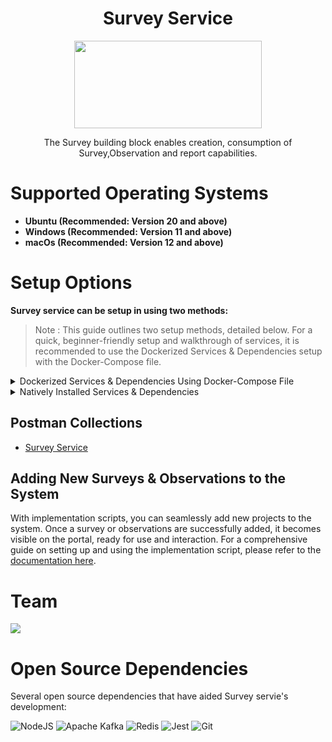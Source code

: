 <div align="center">

# Survey Service

<a href="https://shikshalokam.org/elevate/">
<img
    src="https://shikshalokam.org/wp-content/uploads/2021/06/elevate-logo.png"
    height="140"
    width="300"
  />
</a>

</br>

The Survey building block enables creation, consumption of Survey,Observation and report capabilities.

  

</div>

  
# Supported Operating Systems

-   **Ubuntu (Recommended: Version 20 and above)** 
-   **Windows (Recommended: Version 11 and above)** 
-   **macOs (Recommended: Version 12 and above)**

# Setup Options

**Survey service can be setup in using two methods:**
> Note : This guide outlines two setup methods, detailed below. For a quick, beginner-friendly setup and walkthrough of services, it is recommended to use the Dockerized Services & Dependencies setup with the Docker-Compose file.

<details><summary>Dockerized Services & Dependencies Using Docker-Compose File</summary>


## Dockerized Services & Dependencies

Expectation: By diligently following the outlined steps, you will successfully establish a fully operational Survey application setup, including both the portal and backend services.

## Prerequisites

To set up the Survey application, ensure you have Docker and Docker Compose installed on your system. For Ubuntu users, detailed installation instructions for both can be found in the documentation here: [How To Install and Use Docker Compose on Ubuntu](https://www.digitalocean.com/community/tutorials/how-to-install-and-use-docker-compose-on-ubuntu-20-04). For Windows and MacOS users, you can refer to the Docker documentation for installation instructions: [Docker Compose Installation Guide](https://docs.docker.com/compose/install/). Once these prerequisites are in place, you're all set to get started with setting up the Survey application.
 
## Installation

**Create survey Directory:** Create a directory named **survey**.

> Example Command: `mkdir survey && cd survey/`

> Note: All commands are run from the survey directory.
## Operating Systems: Linux / macOS

>**Caution:** Before proceeding, please ensure that the ports given here are available and open. It is essential to verify their availability prior to moving forward. You can run below command in your teminal to check this
```
for port in 3000 3001 3002 5001 4000 4301 5500 9092 5432 7007 2181 2707 3569; do
    if lsof -iTCP:$port -sTCP:LISTEN &>/dev/null; then
        echo "Port $port is in use"
    else
        echo "Port $port is available"
    fi
done
```

1.  **Download and execute main setup script:** Execute the following command in your terminal from the survey directory.
    ```
    curl -OJL https://github.com/ELEVATE-Project/samiksha-service/raw/main/documentation/1.0.0/dockerized/scripts/mac-linux/setup_survey.sh && chmod +x setup_survey.sh && ./setup_survey.sh
    ```

    > Note : The script will download all the essential files and launch the services in Docker. Once all services are successfully up and running, you can proceed to the next steps.

    **General Instructions :**

    1. All containers which are part of the docker-compose can be gracefully stopped by pressing Ctrl + c in the same terminal where the services are running.

    2. All docker containers can be stopped and removed by using below command.
        ```
        ./docker-compose-down.sh
        ```
    3. All services and dependencies can be started using below command.
        ```
        ./docker-compose-up.sh
        ```
**Keep the current terminal session active, and kindly open a new terminal window within the survey directory.**

**After successfully completing this, please move to the next section: [Enable Citus Extension](#enable-citus-extension-optional)**

## Operating Systems: Windows

1.  **Download Docker Compose File:** Retrieve the **[docker-compose.yml](https://github.com/ELEVATE-Project/samiksha-service/raw/main/documentation/1.0.0/dockerized/docker-compose.yml)** file from the Survey service repository and save it to the survey directory.

    ```
    curl -OJL https://github.com/ELEVATE-Project/samiksha-service/raw/main/documentation/1.0.0/dockerized/docker-compose.yml
    ```

    > Note: All commands are run from the survey directory.

2.  **Download Environment Files**: Using the OS specific commands given below, download environment files for all the services.
    -  **Windows**

        ```
        curl -L -O https://github.com/ELEVATE-Project/samiksha-service/raw/main/documentation/1.0.0/dockerized/envs/interface_env
        curl -L -O https://github.com/ELEVATE-Project/samiksha-service/raw/main/documentation/1.0.0/dockerized/envs/entity_management_env
        curl -L -O https://github.com/ELEVATE-Project/samiksha-service/raw/main/documentation/1.0.0/dockerized/envs/samiksha_env
        curl -L -O https://github.com/ELEVATE-Project/samiksha-service/raw/main/documentation/1.0.0/dockerized/envs/notification_env
        curl -L -O https://github.com/ELEVATE-Project/samiksha-service/raw/main/documentation/1.0.0/dockerized/envs/scheduler_env
        curl -L -O https://github.com/ELEVATE-Project/samiksha-service/raw/main/documentation/1.0.0/dockerized/envs/user_env
        curl -L -O https://github.com/ELEVATE-Project/samiksha-service/raw/main/documentation/1.0.0/dockerized/envs/env.js
        ```

>  **Note:** Modify the environment files as necessary for your deployment using any text editor, ensuring that the values are appropriate for your environment. The default values provided in the current files are functional and serve as a good starting point. Refer to the sample env files provided at the [Survey](https://github.com/ELEVATE-Project/samiksha-service/blob/main/.env.sample), [User](https://github.com/ELEVATE-Project/user/blob/master/src/.env.sample), [Notification](https://github.com/ELEVATE-Project/notification/blob/master/src/.env.sample), [Scheduler](https://github.com/ELEVATE-Project/scheduler/blob/master/src/.env.sample), [Interface](https://github.com/ELEVATE-Project/interface-service/blob/main/src/.env.sample) and [Entity-management](https://github.com/ELEVATE-Project/entity-management/blob/main/src/.env.sample) repositories for reference.

>  **Caution:** While the default values in the downloaded environment files enable the Project Application to operate, certain features may not function correctly or could be impaired unless the adopter-specific environment variables are properly configured.

3.  **Download `replace_volume_path` Script File**

    -  **Windows**
        ```
        curl -OJL https://raw.githubusercontent.com/ELEVATE-Project/samiksha-service/refs/heads/main/documentation/1.0.0/dockerized/scripts/windows/replace_volume_path.bat
        ```
5.  **Run `replace_volume_path` Script File**
   
    -  **Windows**
       Run the script file using the following command.
       ```
       replace_volume_path.bat
       ```

5. **Download `docker-compose-up` & `docker-compose-down` Script Files**

    -    **Windows**	
			```
		    curl -OJL https://github.com/ELEVATE-Project/samiksha-service/raw/features_dockerSetup/documentation/1.0.0/dockerized/scripts/windows/docker-compose-up.bat
			```
		    ```
		    curl -OJL https://github.com/ELEVATE-Project/samiksha-service/raw/main/documentation/1.0.0/dockerized/scripts/windows/docker-compose-down.bat
			```

6.  **Run All Services & Dependencies:** All services and dependencies can be started using the `docker-compose-up` script file.

    -   **Windows**

	    ```
	    docker-compose-up.bat
	    ```

      > Double-click the file or run the above command from the terminal.

  

      > **Note**: During the first Docker Compose run, the database, migration seeder files, and the script to set the default organization will be executed automatically.

7.  **Remove All Service & Dependency Containers**:
   All docker containers can be stopped and removed by using the `docker-compose-down` file.

 - **Windows**

    ```
    docker-compose-down.bat
    ```
  
>  **Caution**: As per the default configuration in the `docker-compose.yml` file, using the `down` command will lead to data loss since the database container does not persist data. To persist data across `down` commands and subsequent container removals, refer to the "Persistence of Database Data in Docker Containers" section of this documentation.


## Enable Citus Extension (Optional)
 
User management service comes with this bundle relies on PostgreSQL as its core database system. To boost performance and scalability, users can opt to enable the Citus extension. This transforms PostgreSQL into a distributed database, spreading data across multiple nodes to handle large datasets more efficiently as demand grows.
  

For more information, refer **[Citus Data](https://www.citusdata.com/)**.
  
To enable the Citus extension for mentoring and user services, follow these steps.

1. Create a sub-directory named `user` and download `distributionColumns.sql` into it. (Skip for linux/mac setup)

    ```
    mkdir user && curl -o ./user/distributionColumns.sql -JL https://github.com/ELEVATE-Project/samiksha-service/raw/main/documentation/1.0.0/distribution-columns/user/distributionColumns.sql
    ```
2. Set up the citus_setup file by following the steps given below.

-  **Ubuntu/Linux/Mac**

   1. Enable Citus and set distribution columns for `user` database by running the `citus_setup.sh`with the following arguments.

      ```
      ./citus_setup.sh user postgres://postgres:postgres@citus_master:5432/user
      ```

 - **Windows**

   1. Download the `citus_setup.bat` file.

      ```
      curl -OJL https://github.com/ELEVATE-Project/samiksha-service/raw/main/documentation/1.0.0/dockerized/scripts/windows/citus_setup.bat
      ```
      
   2. Enable Citus and set distribution columns for `user` database by running the `citus_setup.bat`with the following arguments.

      ```
      citus_setup.bat user postgres://postgres:postgres@citus_master:5432/user
      ```

   > **Note:** Since the `citus_setup.bat` file requires arguments, it must be run from a terminal.

  

## Persistence Of Database Data In Docker Container (Optional)

To ensure the persistence of database data when running `docker compose down`, it is necessary to modify the `docker-compose.yml` file according to the steps given below:

1.  **Modification Of The `docker-compose.yml` File:**

Begin by opening the `docker-compose.yml` file. Locate the section pertaining to the Citus and mongo container and proceed to uncomment the volume specification. This action is demonstrated in the snippet provided below:

```yaml

mongo:
image: 'mongo:4.4.14'
restart: 'always'
ports:
- '27017:27017'
networks:
- project_net
volumes:
- mongo-data:/data/db
logging:
driver: none
citus:
image: citusdata/citus:11.2.0
container_name: 'citus_master'
ports:
- 5432:5432
volumes:
- citus-data:/var/lib/postgresql/data
```

2.  **Uncommenting Volume Names Under The Volumes Section:**

Next, navigate to the volumes section of the file and proceed to uncomment the volume names as illustrated in the subsequent snippet:

```yaml

networks:
elevate_net:
external: false
volumes:
citus-data:
mongo-data:
```

By implementing these adjustments, the configuration ensures that when the `docker-compose down` command is executed, the database data is securely stored within the specified volumes. Consequently, this data will be retained and remain accessible, even after the containers are terminated and subsequently reinstated using the `docker-compose up` command.

## Sample User Accounts Generation

During the initial setup of Project services with the default configuration, you may encounter issues creating new accounts through the regular SignUp flow on the Survey portal. This typically occurs because the default SignUp process includes OTP verification to prevent abuse. Until the notification service is configured correctly to send actual emails, you will not be able to create new accounts.

In such cases, you can generate sample user accounts using the steps below. This allows you to explore the Project services and portal immediately after setup.

>  **Warning:** Use this generator only immediately after the initial system setup and before any normal user accounts are created through the portal. It should not be used under any circumstances thereafter.

-  **Ubuntu/Linux/Mac**

    
    ```
    ./insert_sample_data.sh user postgres://postgres:postgres@citus_master:5432/user
    ```

 - **Windows**
   1.  **Download The `sampleData.sql` Files:**

      ```
      mkdir sample-data\user 2>nul & ^curl -L https://raw.githubusercontent.com/ELEVATE-Project/samiksha-service/main/documentation/1.0.0/sample-data/windows/user/sampleData.sql     -o sample-data/user/sampleData.sql
      ```

   2.  **Download The `insert_sample_data` Script File:**
   - **Windows**

      ```
      curl -L -o insert_sample_data.bat https://github.com/ELEVATE-Project/samiksha-service/raw/main/documentation/1.0.0/dockerized/scripts/windows/insert_sample_data.bat
      ```

   3.  **Run The `insert_sample_data` Script File:**

   - **Windows**

      ```
      insert_sample_data.bat user postgres://postgres:postgres@citus_master:5432/user
      ```

After successfully running the script mentioned above, the following user accounts will be created and available for login:

| Email ID | Password | Role |
| ------------------------ | ---------- | ----------------------- |
| aaravpatel@example.com | Password1@ | State Education Officer |
| arunimareddy@example.com | Password1@ | State Education Officer |
| aaravpatel@example.com | Password1@ | State Education Officer |

## Sample Data Creation For Survey and Obseration

This step will guide us in implementing a sample survey and observation solutions following the initial setup of the survey service.
   -  **Ubuntu/Linux** && **Windows**

      ```
      docker exec -it samiksha sh -c "node documentation/1.0.0/dockerized/scripts/mac-linux/insert_sample_solutions.js"
      ```
      
## Insert Forms & Profile Configs Data into Database

- **Ubuntu/Linux/Mac**:
   ```
   curl -OJL https://github.com/ELEVATE-Project/samiksha-service/raw/main/documentation/1.0.0/dockerized/scripts/mac-linux/import_forms_mongo.sh && chmod +x import_forms_mongo.sh && ./import_forms_mongo.sh mongodb://mongo:27017/elevate-samiksha && \
   curl -OJL https://github.com/ELEVATE-Project/samiksha-service/raw/main/documentation/1.0.0/dockerized/scripts/mac-linux/add_profile_configuation.sh && chmod +x add_profile_configuation.sh && ./add_profile_configuation.sh
   ```
 - **Windows**:
   1.  **Download The `import_forms_mongo.bat` Files & Run The `import_forms_mongo.bat` Script File:**

      ```
      curl -OJL https://raw.githubusercontent.com/ELEVATE-Project/samiksha-service/refs/heads/main/documentation/1.0.0/dockerized/scripts/windows/import_forms_mongo.bat && curl -OJL https://raw.githubusercontent.com/ELEVATE-Project/samiksha-service/refs/heads/main/documentation/1.0.0/dockerized/scripts/windows/modifyform.js && import_forms_mongo.bat mongodb://localhost:27017/elevate-samiksha
      ```

## Explore the Portal
Once the services are up and the front-end app bundle is built successfully, navigate to **[localhost:7007](http://localhost:7007/)** to access the survey app.

> **Note:** In this setup, features such as **Sign-Up,file uploads** will not be available because cloud storage credentials have been masked in the environment files for security reasons.
</details>

<details>


<summary>Natively Installed Services & Dependencies </summary>

  

  

## PM2 Managed Services & Natively Installed Dependencies

Expectation: Upon following the prescribed steps, you will achieve a fully operational Survey application setup. Both the portal and backend services are managed using PM2, with all dependencies installed natively on the host system.  

## Prerequisites

Before setting up the following Survey application, dependencies given below should be installed and verified to be running. Refer to the steps given below to install them and verify.

-  **Ubuntu/Linux**

   1. Download dependency management scripts:

      ```
      curl -OJL https://raw.githubusercontent.com/ELEVATE-Project/samiksha-service/refs/heads/main/documentation/1.0.0/scripts/linux/check-dependencies.sh && \
      curl -OJL https://raw.githubusercontent.com/ELEVATE-Project/samiksha-service/refs/heads/main/documentation/1.0.0/scripts/linux/install-dependencies.sh && \
      curl -OJL https://raw.githubusercontent.com/ELEVATE-Project/samiksha-service/refs/heads/main/documentation/1.0.0/scripts/linux/uninstall-dependencies.sh && \
      chmod +x check-dependencies.sh && \
      chmod +x install-dependencies.sh && \
      chmod +x uninstall-dependencies.sh
      ```
   2. Verify installed dependencies by running `check-dependencies.sh`:

      ```
      ./check-dependencies.sh
      ```

   > Note: Keep note of any missing dependencies.

   3. Install dependencies by running `install-dependencies.sh`:

      ```
      ./install-dependencies.sh
      ```
   > Note: Install all missing dependencies and use check-dependencies script to ensure everything is installed and running.

   4. Uninstall dependencies by running `uninstall-dependencies.sh`:

      ```
      ./uninstall-dependencies.sh
      ```

      > Warning: Due to the destructive nature of the script (without further warnings), it should only be used during the initial setup of the dependencies. For example, Uninstalling PostgreSQL/Citus using script will lead to data loss. USE EXTREME CAUTION.

      > Warning: This script should only be used to uninstall dependencies that were installed via installation script in step 3. If same dependencies were installed using other methods, refrain from using this script. This script is provided in-order to reverse installation in-case issues arise from a bad install.

  
-  **MacOS**

1. Install Node.js 20:

    ```
    brew install node@20
    ```

    ```
    brew link --overwrite node@20
    ```

2. Install Kafka:

    ```
    brew install kafka
    ```

3. Install PostgreSQL 16:

    ```
    brew install postgresql@16
    ```

4. Install PM2:

    ```
    sudo npm install pm2@latest -g
    ```

5. Install Redis:

    ```
    brew install redis
    ```
6. Install Mongo:

    ```
    brew install mongodb-community@7.0
    ```

7. Download `check-dependencies.sh` file:

    ```
    curl -OJL https://raw.githubusercontent.com/ELEVATE-Project/samiksha-    
    service/refs/heads/feature/sample_data_scripts/documentation/1.0.0/scripts/macos/check-dependencies.sh && \
    chmod +x check-dependencies.sh
    ```

8. Verify installed dependencies by running `check-dependencies.sh`:

   ```
   ./check-dependencies.sh
   ```


-   **Windows**

    1. Install Node.js 20:

        Download and install Node.js v20 for Windows platform (x64) from official [Node.js download page](https://nodejs.org/en/download).

    2. Install Kafka 3.5.0:

        1. Adapt the instructions given in the following ["Apache Kafka on Windows"](https://www.conduktor.io/kafka/how-to-install-apache-kafka-on-windows/) documentation to install Kafka version 3.5.0.

            > Note: As per the instructions, Kafka server and Zookeeper has to be kept active on different WSL terminals for the entire lifetime of Survey services.

            > Note: Multiple WSL terminals can be opened by launching `Ubuntu` from start menu.

        2. Open a new WSL terminal and execute the following command to get the IP of the WSL instance.

            ```
            ip addr show eth0
            ```

            Sample Output:

            ```
            2: eth0: <BROADCAST,MULTICAST,UP,LOWER_UP> mtu 1492 qdisc mq state UP group default qlen 1000
            link/ether 11:56:54:f0:as:vf brd ff:ff:ff:ff:ff:ff
            inet 172.12.46.150/20 brd 172.24.79.255 scope global eth0
                valid_lft forever preferred_lft forever
            inet6 fe80::215:5dff:fee7:dc52/64 scope link
                valid_lft forever preferred_lft forever
            ```

            Keep note of the IP address shown alongside `inet`. In the above case, `172.12.46.150` is IP address of the WSL instance.

        3. In the same WSL terminal, navigate to `config` directory of Kafka from step 1 and make the following changes to `server.properties` file.

            - Uncomment `listeners=PLAINTEXT://:9092` line and change it to `listeners=PLAINTEXT://0.0.0.0:9092` to allow connections from any IP.

            - Uncomment `advertised.listeners` line and set it to `advertised.listeners=PLAINTEXT://172.12.46.150:9092`. Replace `172.12.46.150` with the actual IP address of your WSL instance.

        4. Restart the Zookeeper and Kafka Server from their own WSL terminals from step 1.

    3. Install Redis:

        1. Follow the instructions given in the official [Redis Documentation](https://redis.io/docs/latest/operate/oss_and_stack/install/install-redis/install-redis-on-windows/) to install Redis using WSL.

        2. Using the WSL terminal, open the Redis configuration file in a text editor, such as nano:

            ```
            sudo nano /etc/redis/redis.conf
            ```

        3. Find the line containing `bind 127.0.0.1 ::1` and change it to `bind 0.0.0.0 ::.`. This change allows Redis to accept connections from any IP address. Then save and exit the file.

        4. Restart Redis to apply the changes:

            ```
            sudo service redis-server restart
            ```

    4. Install PM2:

        ```
        npm install pm2@latest -g
        ```
    5. Install MongoDB:

        1. Adapt the instructions given in the following ["MongoDB Download Center."](https://www.mongodb.com/try/download/community) Choose the latest version or the version you need.

    5. Install PostgreSQL 16:

        1. Download and install PostgreSQL 16 from [EnterpriseDB PostgreSQL](https://www.enterprisedb.com/downloads/postgres-postgresql-downloads) download page.

            > Note: Set username and password for the default database to be 'postgres' during installation.

        2. Once installed, Add `C:\Program Files\PostgreSQL\16\bin` to windows environment variables. Refer [here](https://www.computerhope.com/issues/ch000549.htm) or [here](https://stackoverflow.com/a/68851621) for more information regarding how to set it.
## Installation

1.  **Create Elevate-survey Directory:** Create a directory named **elevate-survey**.

   > Example Command: `mkdir elevate-survey && cd elevate-survey/`

2.  **Git Clone Services And Portal Repositories**

      -  **Ubuntu/Linux/MacOS**

         ```
         git clone -b main https://github.com/ELEVATE-Project/samiksha-service.git && \
         git clone -b main https://github.com/ELEVATE-Project/entity-management.git && \
         git clone -b master https://github.com/ELEVATE-Project/user.git && \
         git clone -b master https://github.com/ELEVATE-Project/notification.git && \
         git clone -b main https://github.com/ELEVATE-Project/interface-service.git && \
         git clone -b master https://github.com/ELEVATE-Project/scheduler.git && \
         git clone -b main https://github.com/ELEVATE-Project/observation-survey-projects-pwa.git
         ``` 
      -  **Windows**

         ```
         git clone -b main https://github.com/ELEVATE-Project/samiksha-service.git & ^
         git clone -b main https://github.com/ELEVATE-Project/entity-management.git & ^
         git clone -b master https://github.com/ELEVATE-Project/user.git & ^
         git clone -b master https://github.com/ELEVATE-Project/notification.git & ^
         git clone -b main https://github.com/ELEVATE-Project/interface-service.git & ^
         git clone -b master https://github.com/ELEVATE-Project/scheduler.git & ^
         git clone -b main https://github.com/ELEVATE-Project/observation-survey-projects-pwa.git
         ``` 



3.  **Install NPM Packages**

      -  **Ubuntu/Linux/MacOS**

         ```
         cd samiksha-service && npm install && cd ../ && \
         cd entity-management/src && npm install && cd ../.. && \
         cd user/src && npm install && cd ../.. && \
         cd notification/src && npm install && cd ../.. && \
         cd interface-service/src && npm install && cd ../.. && \
         cd scheduler/src && npm install && cd ../.. && \
         cd observation-survey-projects-pwa && npm install --force && cd ..
         ```  
      -  **Windows**

         ```
         cd samiksha-service & npm install & cd ..\ & ^
         cd user\src & npm install & cd ..\.. & ^
         cd notification\src & npm install & cd ..\.. & ^
         cd interface-service\src & npm install & cd ..\.. & ^
         cd scheduler\src & npm install & cd ..\.. & ^
         cd observation-survey-projects-pwa & npm install --force & cd ..
         ```  
         > Note: Entity-management service runs only on node-16 for Windows native setup.

         ```
         nvm use 16
         ```

         ```
         cd entity-management\src && npm install && cd ..\..
         ```

         > Note: Change the node version as it was before.


4.  **Download Environment Files**

      -  **Ubuntu/Linux**

         ```
         curl -L -o samiksha-service/.env https://raw.githubusercontent.com/ELEVATE-Project/samiksha-service/refs/heads/main/documentation/1.0.0/native/envs/survey_service_env && \
         curl -L -o entity-management/src/.env https://raw.githubusercontent.com/ELEVATE-Project/samiksha-service/refs/heads/main/documentation/1.0.0/native/envs/entity_management_env && \
         curl -L -o user/src/.env https://raw.githubusercontent.com/ELEVATE-Project/samiksha-service/refs/heads/main/documentation/1.0.0/native/envs/user_env && \
         curl -L -o notification/src/.env https://raw.githubusercontent.com/ELEVATE-Project/samiksha-service/refs/heads/main/documentation/1.0.0/native/envs/notification_env && \
         curl -L -o interface-service/src/.env https://raw.githubusercontent.com/ELEVATE-Project/samiksha-service/refs/heads/main/documentation/1.0.0/native/envs/interface_env && \
         curl -L -o scheduler/src/.env https://raw.githubusercontent.com/ELEVATE-Project/samiksha-service/refs/heads/main/documentation/1.0.0/native/envs/scheduler_env && \
         curl -L -o observation-survey-projects-pwa/src/environments/environment.ts https://raw.githubusercontent.com/ELEVATE-Project/samiksha-service/refs/heads/main/documentation/1.0.0/native/envs/environment.ts
         ```

      -  **MacOS**

         ```
         curl -L -o samiksha-service/.env https://raw.githubusercontent.com/ELEVATE-Project/samiksha-service/refs/heads/feature/sample_data_scripts/documentation/1.0.0/native/envs/survey_service_env && \
         curl -L -o user/src/.env https://raw.githubusercontent.com/ELEVATE-Project/samiksha-service/refs/heads/feature/sample_data_scripts/documentation/1.0.0/native/envs/user_env && \
         curl -L -o notification/src/.env https://raw.githubusercontent.com/ELEVATE-Project/samiksha-service/refs/heads/feature/sample_data_scripts/documentation/1.0.0/native/envs/notification_env && \
         curl -L -o interface-service/src/.env https://raw.githubusercontent.com/ELEVATE-Project/samiksha-service/refs/heads/feature/sample_data_scripts/documentation/1.0.0/native/envs/interface_env && \
         curl -L -o scheduler/src/.env https://raw.githubusercontent.com/ELEVATE-Project/samiksha-service/refs/heads/feature/sample_data_scripts/documentation/1.0.0/native/envs/scheduler_env && \
         curl -L -o observation-survey-projects-pwa/src/environments/environment.ts https://raw.githubusercontent.com/ELEVATE-Project/samiksha-service/refs/heads/feature/sample_data_scripts/documentation/1.0.0/native/envs/environment.ts
         ```

      -  **Windows**

         ```
         curl -L -o samiksha-service\.env https://github.com/ELEVATE-Project/samiksha-service/blob/main/documentation/1.0.0/native/envs/survey_service_env & ^
         curl -L -o entity-management\src\.env https://github.com/ELEVATE-Project/samiksha-service/blob/main/documentation/1.0.0/native/envs/entity_management_env & ^
         curl -L -o user\src\.env https://github.com/ELEVATE-Project/samiksha-service/blob/main/documentation/1.0.0/native/envs/user_env & ^
         curl -L -o notification\src\.env https://github.com/ELEVATE-Project/samiksha-service/blob/main/documentation/1.0.0/native/envs/notification_env & ^
         curl -L -o interface-service\src\.env https://github.com/ELEVATE-Project/samiksha-service/blob/main/documentation/1.0.0/native/envs/interface_env & ^
         curl -L -o scheduler\src\.env https://github.com/ELEVATE-Project/samiksha-service/blob/main/documentation/1.0.0/native/envs/scheduler_env & ^
         curl -L -o observation-survey-projects-pwa\src\environments\environment.ts https://github.com/ELEVATE-Project/samiksha-service/blob/main/documentation/1.0.0/native/envs/enviroment.ts
         ```

         >  **Note:** Modify the environment files as necessary for your deployment using any text editor, ensuring that the values are appropriate for your environment. The default values provided in the current files are functional and serve as a good starting point. Refer to the sample env files provided at the [Survey](https://github.com/ELEVATE-Project/samiksha/blob/master/src/.env.sample), [User](https://github.com/ELEVATE-Project/user/blob/master/src/.env.sample), [Notification](https://github.com/ELEVATE-Project/notification/blob/master/src/.env.sample), [Scheduler](https://github.com/ELEVATE-Project/scheduler/blob/master/src/.env.sample), and [Interface](https://github.com/ELEVATE-Project/interface-service/blob/main/src/.env.sample) repositories for reference.

         >  **Caution:** While the default values in the downloaded environment files enable the Survey Application to operate, certain features may not function correctly or could be impaired unless the adopter-specific environment variables are properly configured.

         <!-- > For detailed instructions on adjusting these values, please consult the **[Survey Environment Variable Modification Guide](https://github.com/ELEVATE-Project/mentoring/blob/master/documentation/1.0.0/Survey-Env-Modification-README.md)**. -->

         >  **Important:** As mentioned in the above linked document, the **User SignUp** functionality may be compromised if key environment variables are not set correctly during deployment. If you opt to skip this setup, consider using the sample user account generator detailed in the `Sample User Accounts Generation` section of this document.

5.  **Create Databases**

      -  **Ubuntu/Linux**

         1. Download `create-databases.sh` Script File:

               ```
               curl -OJL https://raw.githubusercontent.com/ELEVATE-Project/samiksha-service/refs/heads/main/documentation/1.0.0/native/scripts/linux/create-databases.sh
               ```
         2. Make the executable by running the following command:

               ```
               chmod +x create-databases.sh
               ```
         3. Run the script file:

               ```
               ./create-databases.sh
               ```
      -  **MacOS**

         1. Download `create-databases.sh` Script File:

            ```
            curl -OJL https://raw.githubusercontent.com/ELEVATE-Project/samiksha- 
            service/refs/heads/feature/sample_data_scripts/documentation/1.0.0/native/scripts/macos/create-databases.sh
            ```
         2. Make the executable by running the following command:

            ```
            chmod +x create-databases.sh
            ```
         3. Run the script file:

            ```
            ./create-databases.sh
            ```
            
      -  **Windows**

         1. Download `create-databases.bat` Script File:

            ```
            curl -OJL https://raw.githubusercontent.com/ELEVATE-Project/samiksha- 
            service/refs/heads/feature/sample_data_scripts/documentation/1.0.0/native/scripts/windows/create-databases.bat
            ```
         2. Run the script file:

            ```
            create-databases.bat
            ```



6.  **Run Migrations To Create Tables**

      -  **Ubuntu/Linux/MacOS**

         1. Install Sequelize-cli globally:

            ```
            sudo npm i sequelize-cli -g
            ```
         2. Run Migrations:

            ```
            cd user/src && npx sequelize-cli db:migrate && cd ../.. && \
            cd notification/src && npx sequelize-cli db:migrate && cd ../..
            ```
      -  **Windows**

         1. Run Migrations:

            ```
            cd user\src && npx sequelize-cli db:migrate && cd ..\.. &&
            cd notification\src && npx sequelize-cli db:migrate && cd ..\..
            ```

7.  **Enabling Citus And Setting Distribution Columns (Optional)**

      To boost performance and scalability, users can opt to enable the Citus extension. This transforms PostgreSQL into a distributed database, spreading data across multiple nodes to handle large datasets more efficiently as demand grows.

    > NOTE: Currently only available for Linux based operation systems.

      1. Download user `distributionColumns.sql` file.

         -  **Linux/Ubuntu/MacOS**
            ```
            curl -o ./user/distributionColumns.sql -JL https://raw.githubusercontent.com/ELEVATE-Project/samiksha-service/refs/heads/main/documentation/1.0.0/user/distributionColumns.sql
            ```
      
         -  **Windows**
            ```
            curl -o .\user\distributionColumns.sql -JL https://raw.githubusercontent.com/ELEVATE-Project/samiksha-service/refs/heads/main/documentation/1.0.0/user/distributionColumns.sql
            ```

      2. Set up the `citus_setup` file by following the steps given below.

         - **Ubuntu/Linux**

            1. Download the `citus_setup.sh` file:
               ```
               curl -OJL https://raw.githubusercontent.com/ELEVATE-Project/samiksha-service/refs/heads/main/documentation/1.0.0/native/scripts/linux/citus_setup.sh
               ```

            2. Make the setup file executable by running the following command:
               ```
               chmod +x citus_setup.sh
               ```

            3. Enable Citus and set distribution columns for `user` database by running the `citus_setup.sh`with the following arguments.
               ```
               ./citus_setup.sh user postgres://postgres:postgres@localhost:9700/users
               ```
         
8.  **Insert Initial Data**

     - **Ubuntu/Linux/Mac/Windows**

        1. Download `insert_sample_solutions.js` Script File:

            ```
            curl -OJL https://raw.githubusercontent.com/ELEVATE-Project/samiksha-service/refs/heads/main/documentation/1.0.0/native/scripts/linux/insert_sample_solutions.js && \
            curl -OJL https://raw.githubusercontent.com/ELEVATE-Project/samiksha-service/refs/heads/main/documentation/1.0.0/native/scripts/linux/common.js && \
            curl -OJL https://raw.githubusercontent.com/ELEVATE-Project/samiksha-service/refs/heads/main/documentation/1.0.0/native/scripts/linux/entity_sampleData.js&& \
            curl -OJL https://raw.githubusercontent.com/ELEVATE-Project/samiksha-service/refs/heads/main/documentation/1.0.0/native/scripts/linux/observation_sampleData.js && \
            curl -OJL https://raw.githubusercontent.com/ELEVATE-Project/samiksha-service/refs/heads/main/documentation/1.0.0/native/scripts/linux/survey_sampleData.js

            ```

        2. Make the setup file executable by running the following command.

            ```
            node insert_sample_solutions.js
            ```

     - **Ubuntu/Linux/Mac**

        1. Use Survey in-build seeders to insert the initial data.
            ```
            cd user/src && npm run db:seed:all && cd ../..
            ```  
     - **Windows**

        1. Use Survey in-build seeders to insert the initial data:
            ```
            cd user\src && npm run db:seed:all && cd ..\..
            ```  

9.  **Insert Forms Data into Database**

    -   **Ubuntu/Linux/MacOS/Windows**

        1.  Download `import_forms.js` Script File And Make the setup file executable by running the following command:

            ```
            curl -s https://raw.githubusercontent.com/ELEVATE-Project/samiksha-service/refs/heads/main/documentation/1.0.0/native/scripts/linux/import_forms.js | node
            ```

10. **Start The Services**

      Following the steps given below, 2 instances of each Survey backend service will be deployed and be managed by PM2 process manager. 
    -  **Ubuntu/Linux** 
         ```
         cd samiksha-service && pm2 start app.js --name survey-service && cd ../ && 
         cd entity-management/src && pm2 start app.js --name survey-entity-management && cd ../.. && 
         cd user/src && pm2 start app.js --name survey-user && cd ../.. && 
         cd notification/src && pm2 start app.js --name survey-notification && cd ../.. && 
         cd interface-service/src && pm2 start app.js --name survey-interface && cd ../.. && 
         cd scheduler/src && pm2 start app.js --name survey-scheduler && cd ../..
         ``` 

    -  **MacOS** 
         ```
         cd samiksha-service && npx pm2 start app.js -i 2 --name survey-service && cd ../ && \
         cd user/src && npx pm2 start app.js -i 2 --name survey-user && cd ../.. && \
         cd notification/src && npx pm2 start app.js -i 2 --name survey-notification && cd ../.. && \
         cd interface-service/src && npx pm2 start app.js -i 2 --name survey-interface && cd ../.. && \
         cd scheduler/src && npx pm2 start app.js -i 2 --name survey-scheduler && cd ../..
         ```

    -  **Windows** 
         ```
         cd samiksha-service && pm2 start app.js --name survey-service && cd ../ && ^
         cd entity-management/src && pm2 start app.js --name survey-entity-management && cd ../.. && ^
         cd user/src && pm2 start app.js --name survey-user && cd ../.. && ^
         cd notification/src && pm2 start app.js --name survey-notification && cd ../.. && ^
         cd interface-service/src && pm2 start app.js --name survey-interface && cd ../.. && ^
         cd scheduler/src && pm2 start app.js --name survey-scheduler && cd ../..
         ```


11.  **Run Service Scripts**

   -  **Ubuntu/Linux/MacOS**

      ```
      cd user/src/scripts && node insertDefaultOrg.js && node viewsScript.js && cd ../../..
      ```

   -  **Windows**

      ```
      cd user\src\scripts && node insertDefaultOrg.js && node viewsScript.js && cd ..\..\..
      ```

12.  **Start The Portal**

      Survey portal utilizes Ionic and Angular CLI for building the browser bundle, follow the steps given below to install them and start the portal.
   
      -  **Ubuntu/Linux**

         1. Install Ionic CLI globally:

            ```
            sudo npm install -g @ionic/cli
            ```

         2. Install Angular CLI globally:

            ```
            sudo npm install -g @angular/cli
            ```

         3. Navigate to `observation-survey-projects-pwa` directory:

            ```
            cd observation-survey-projects-pwa
            ```

         4. Build the portal

            ```
            ionic build
            ```

         5. Start the portal:

            ```
            ionic serve
            ```

      -  **MacOS**

         1. Install Ionic CLI globally:

            ```
            sudo npm install -g @ionic/cli
            ```

         2. Install Angular CLI globally:

            ```
            sudo npm install -g @angular/cli
            ```

         3. Navigate to `observation-survey-projects-pwa` directory:

            ```
            cd observation-survey-projects-pwa
            ```

         4. Build the portal:

            ```
            npx ionic build
            ```

         5. Start the portal:

            ```
            npx ionix serve
            ```

      -  **Windows**

         1. Install Ionic CLI globally:

            ```
            npm install -g @ionic/cli
            ```

         2. Install Angular CLI globally:

            ```
            npm install -g @angular/cli
            ```

         3. Navigate to `observation-survey-projects-pwa` directory:

            ```
            cd observation-survey-projects-pwa
            ```

         4. Build the portal

            ```
            ionic build
            ```

         5. Start the portal:

            ```
            ionic serve
            ```



## Sample User Accounts Generation

   During the initial setup of Survey services with the default configuration, you may encounter issues creating new accounts through the regular SignUp flow on the Survey portal. This typically occurs because the default SignUp process includes OTP verification to prevent abuse. Until the notification service is configured correctly to send actual emails, you will not be able to create new accounts.
   In such cases, you can generate sample user accounts using the steps below. This allows you to explore the Survey services and portal immediately after setup.
   >  **Warning:** Use this generator only immediately after the initial system setup and before any normal user accounts are created through the portal. It should not be used under any circumstances thereafter.
-  **Ubuntu/Linux**

    ```
    curl -o insert_sample_data.sh https://raw.githubusercontent.com/ELEVATE-Project/samiksha-service/refs/heads/main/documentation/1.0.0/native/scripts/linux/insert_sample_data.sh && \
    chmod +x insert_sample_data.sh && \
    ./insert_sample_data.sh
    ```

-   **MacOS**

    ```
    curl -o insert_sample_data.sh https://raw.githubusercontent.com/ELEVATE-Project/samiksha-service/refs/heads/feature/sample_data_scripts/documentation/1.0.0/scripts/macos/insert_sample_data.sh && \
    chmod +x insert_sample_data.sh && \
    ./insert_sample_data.sh
    ```
-   **Windows**

    ```
    curl -OJL https://raw.githubusercontent.com/ELEVATE-Project/samiksha-service/refs/heads/feature/sample_data_scripts/documentation/1.0.0/scripts/windows/insert_sample_data.bat && insert_sample_data.bat
    ```

   After successfully running the script mentioned above, the following user accounts will be created and available for login:
   
   | Email ID                 | Password   | Role                      |
   | ------------------------ | ---------- | ------------------------- |
   | aaravpatel@example.com   | Password1@ | state_educational_officer |
   | arunimareddy@example.com | Password1@ | state_educational_officer |
   | devikasingh@example.com  | Password1@ | state_educational_officer |


## Explore the Portal
Once the services are up and the front-end app bundle is built successfully, navigate to **[localhost:8100](http://localhost:8100)** to access the survey app.

> **Note:** In this setup, features such as **Sign-Up,file uploads** will not be available because cloud storage credentials have been masked in the environment files for security reasons.


</details>

## Postman Collections

-   [Survey Service](https://github.com/ELEVATE-Project/samiksha-service/tree/main/api-doc)

## Adding New Surveys & Observations to the System
With implementation scripts, you can seamlessly add new projects to the system. Once a survey or observations are successfully added, it becomes visible on the portal, ready for use and interaction. For a comprehensive guide on setting up and using the implementation script, please refer to the [documentation here](https://github.com/ELEVATE-Project/samiksha-service/blob/main/implementation-script/README.md).


# Team

<a href="https://github.com/ELEVATE-Project/samiksha-service/graphs/contributors">
  <img src="https://contrib.rocks/image?repo=ELEVATE-Project/samiksha-service" />
</a>

# Open Source Dependencies

Several open source dependencies that have aided Survey servie's development:

![NodeJS](https://img.shields.io/badge/node.js-6DA55F?style=for-the-badge&logo=node.js&logoColor=white)
![Apache Kafka](https://img.shields.io/badge/Apache%20Kafka-000?style=for-the-badge&logo=apachekafka)
![Redis](https://img.shields.io/badge/redis-%23DD0031.svg?style=for-the-badge&logo=redis&logoColor=white)
![Jest](https://img.shields.io/badge/-jest-%23C21325?style=for-the-badge&logo=jest&logoColor=white)
![Git](https://img.shields.io/badge/git-%23F05033.svg?style=for-the-badge&logo=git&logoColor=white)
